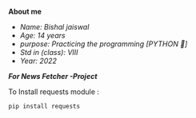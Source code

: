 <b><p>About me</p></b>
<i>
* Name: Bishal jaiswal
* Age: 14 years
* purpose: Practicing the programming [PYTHON 🐍]
* Std in (class): VIII
* Year: 2022
</i>

***For News Fetcher -Project***

To Install requests module :
```
pip install requests
```
